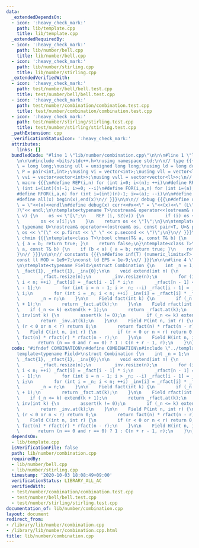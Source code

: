 ```yaml
---
data:
  _extendedDependsOn:
  - icon: ':heavy_check_mark:'
    path: lib/template.cpp
    title: lib/template.cpp
  _extendedRequiredBy:
  - icon: ':heavy_check_mark:'
    path: lib/number/bell.cpp
    title: lib/number/bell.cpp
  - icon: ':heavy_check_mark:'
    path: lib/number/stirling.cpp
    title: lib/number/stirling.cpp
  _extendedVerifiedWith:
  - icon: ':heavy_check_mark:'
    path: test/number/bell/bell.test.cpp
    title: test/number/bell/bell.test.cpp
  - icon: ':heavy_check_mark:'
    path: test/number/combination/combination.test.cpp
    title: test/number/combination/combination.test.cpp
  - icon: ':heavy_check_mark:'
    path: test/number/stirling/stirling.test.cpp
    title: test/number/stirling/stirling.test.cpp
  _pathExtension: cpp
  _verificationStatusIcon: ':heavy_check_mark:'
  attributes:
    links: []
  bundledCode: "#line 1 \"lib/number/combination.cpp\"\n\n\n#line 1 \"lib/template.cpp\"\
    \n\n\n#include <bits/stdc++.h>\nusing namespace std;\n\n// type {{{\nusing ll\
    \ = long long;\nusing ull = unsigned long long;\nusing ld = long double;\nusing\
    \ P = pair<int,int>;\nusing vi = vector<int>;\nusing vll = vector<ll>;\nusing\
    \ vvi = vector<vector<int>>;\nusing vvll = vector<vector<ll>>;\n// }}}\n\n\n//\
    \ macro {{{\n#define REP(i,n) for (int i=0; i<(n); ++i)\n#define RREP(i,n) for\
    \ (int i=(int)(n)-1; i>=0; --i)\n#define FOR(i,a,n) for (int i=(a); i<(n); ++i)\n\
    #define RFOR(i,a,n) for (int i=(int)(n)-1; i>=(a); --i)\n\n#define SZ(x) ((int)(x).size())\n\
    #define all(x) begin(x),end(x)\n// }}}\n\n\n// debug {{{\n#define dump(x) cerr<<#x<<\"\
    \ = \"<<(x)<<endl\n#define debug(x) cerr<<#x<<\" = \"<<(x)<<\" (L\"<<__LINE__<<\"\
    )\"<< endl;\n\ntemplate<typename T>\nostream& operator<<(ostream& os, const vector<T>&\
    \ v) {\n    os << \"[\";\n    REP (i, SZ(v)) {\n        if (i) os << \", \";\n\
    \        os << v[i];\n    }\n    return os << \"]\";\n}\n\ntemplate<typename T,\
    \ typename U>\nostream& operator<<(ostream& os, const pair<T, U>& p) {\n    return\
    \ os << \"(\" << p.first << \" \" << p.second << \")\";\n}\n// }}}\n\n\n// chmax,\
    \ chmin {{{\ntemplate<class T>\nbool chmax(T& a, const T& b) {\n    if (a < b)\
    \ { a = b; return true; }\n    return false;\n}\ntemplate<class T>\nbool chmin(T&\
    \ a, const T& b) {\n    if (b < a) { a = b; return true; }\n    return false;\n\
    }\n// }}}\n\n\n// constants {{{\n#define inf(T) (numeric_limits<T>::max() / 2)\n\
    const ll MOD = 1e9+7;\nconst ld EPS = 1e-9;\n// }}}\n\n\n#line 4 \"lib/number/combination.cpp\"\
    \n\ntemplate<typename Field>\nstruct Combination {\n    int _n = 1;\n    vector<Field>\
    \ _fact{1}, _rfact{1}, _inv{0};\n\n    void extend(int n) {\n        _fact.resize(n);\n\
    \        _rfact.resize(n);\n        _inv.resize(n);\n        for (int i = _n;\
    \ i < n; ++i) _fact[i] = _fact[i - 1] * i;\n        _rfact[n - 1] = 1 / _fact[n\
    \ - 1];\n        for (int i = n - 1; i > _n; --i) _rfact[i - 1] = _rfact[i] *\
    \ i;\n        for (int i = _n; i < n; ++i) _inv[i] = _rfact[i] * _fact[i - 1];\n\
    \        _n = n;\n    }\n\n    Field fact(int k) {\n        if (_n <= k) extend(k\
    \ + 1);\n        return _fact.at(k);\n    }\n\n    Field rfact(int k) {\n    \
    \    if (_n <= k) extend(k + 1);\n        return _rfact.at(k);\n    }\n\n    Field\
    \ inv(int k) {\n        assert(k != 0);\n        if (_n <= k) extend(k + 1);\n\
    \        return _inv.at(k);\n    }\n\n    Field P(int n, int r) {\n        if\
    \ (r < 0 or n < r) return 0;\n        return fact(n) * rfact(n - r);\n    }\n\n\
    \    Field C(int n, int r) {\n        if (r < 0 or n < r) return 0;\n        return\
    \ fact(n) * rfact(r) * rfact(n - r);\n    }\n\n    Field H(int n, int r) {\n \
    \       return (n == 0 and r == 0) ? 1 : C(n + r - 1, r);\n    }\n};\n\n"
  code: "#ifndef COMBINATION\n#define COMBINATION\n#include \"../template.cpp\"\n\n\
    template<typename Field>\nstruct Combination {\n    int _n = 1;\n    vector<Field>\
    \ _fact{1}, _rfact{1}, _inv{0};\n\n    void extend(int n) {\n        _fact.resize(n);\n\
    \        _rfact.resize(n);\n        _inv.resize(n);\n        for (int i = _n;\
    \ i < n; ++i) _fact[i] = _fact[i - 1] * i;\n        _rfact[n - 1] = 1 / _fact[n\
    \ - 1];\n        for (int i = n - 1; i > _n; --i) _rfact[i - 1] = _rfact[i] *\
    \ i;\n        for (int i = _n; i < n; ++i) _inv[i] = _rfact[i] * _fact[i - 1];\n\
    \        _n = n;\n    }\n\n    Field fact(int k) {\n        if (_n <= k) extend(k\
    \ + 1);\n        return _fact.at(k);\n    }\n\n    Field rfact(int k) {\n    \
    \    if (_n <= k) extend(k + 1);\n        return _rfact.at(k);\n    }\n\n    Field\
    \ inv(int k) {\n        assert(k != 0);\n        if (_n <= k) extend(k + 1);\n\
    \        return _inv.at(k);\n    }\n\n    Field P(int n, int r) {\n        if\
    \ (r < 0 or n < r) return 0;\n        return fact(n) * rfact(n - r);\n    }\n\n\
    \    Field C(int n, int r) {\n        if (r < 0 or n < r) return 0;\n        return\
    \ fact(n) * rfact(r) * rfact(n - r);\n    }\n\n    Field H(int n, int r) {\n \
    \       return (n == 0 and r == 0) ? 1 : C(n + r - 1, r);\n    }\n};\n#endif\n"
  dependsOn:
  - lib/template.cpp
  isVerificationFile: false
  path: lib/number/combination.cpp
  requiredBy:
  - lib/number/bell.cpp
  - lib/number/stirling.cpp
  timestamp: '2020-10-03 18:08:49+09:00'
  verificationStatus: LIBRARY_ALL_AC
  verifiedWith:
  - test/number/combination/combination.test.cpp
  - test/number/bell/bell.test.cpp
  - test/number/stirling/stirling.test.cpp
documentation_of: lib/number/combination.cpp
layout: document
redirect_from:
- /library/lib/number/combination.cpp
- /library/lib/number/combination.cpp.html
title: lib/number/combination.cpp
---
```


